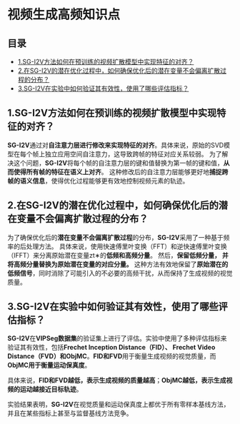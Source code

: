 # 视频生成高频知识点
目录
--

*   [1.SG-I2V方法如何在预训练的视频扩散模型中实现特征的对齐？](#1.SG-I2V%E6%96%B9%E6%B3%95%E5%A6%82%E4%BD%95%E5%9C%A8%E9%A2%84%E8%AE%AD%E7%BB%83%E7%9A%84%E8%A7%86%E9%A2%91%E6%89%A9%E6%95%A3%E6%A8%A1%E5%9E%8B%E4%B8%AD%E5%AE%9E%E7%8E%B0%E7%89%B9%E5%BE%81%E7%9A%84%E5%AF%B9%E9%BD%90%EF%BC%9F)
*   [2.在SG-I2V的潜在优化过程中，如何确保优化后的潜在变量不会偏离扩散过程的分布？](#2.%E5%9C%A8SG-I2V%E7%9A%84%E6%BD%9C%E5%9C%A8%E4%BC%98%E5%8C%96%E8%BF%87%E7%A8%8B%E4%B8%AD%EF%BC%8C%E5%A6%82%E4%BD%95%E7%A1%AE%E4%BF%9D%E4%BC%98%E5%8C%96%E5%90%8E%E7%9A%84%E6%BD%9C%E5%9C%A8%E5%8F%98%E9%87%8F%E4%B8%8D%E4%BC%9A%E5%81%8F%E7%A6%BB%E6%89%A9%E6%95%A3%E8%BF%87%E7%A8%8B%E7%9A%84%E5%88%86%E5%B8%83%EF%BC%9F)
*   [3.SG-I2V在实验中如何验证其有效性，使用了哪些评估指标？](#3.SG-I2V%E5%9C%A8%E5%AE%9E%E9%AA%8C%E4%B8%AD%E5%A6%82%E4%BD%95%E9%AA%8C%E8%AF%81%E5%85%B6%E6%9C%89%E6%95%88%E6%80%A7%EF%BC%8C%E4%BD%BF%E7%94%A8%E4%BA%86%E5%93%AA%E4%BA%9B%E8%AF%84%E4%BC%B0%E6%8C%87%E6%A0%87%EF%BC%9F)

1.SG-I2V方法如何在预训练的视频扩散模型中实现特征的对齐？
--------------------------------

**SG-I2V**通过对**自注意力层进行修改来实现特征的对齐**。具体来说，原始的SVD模型在每个帧上独立应用空间自注意力，这导致跨帧的特征对应关系较弱。 为了解决这个问题，**SG-I2V**将每个帧的自注意力层的键和值替换为第一帧的键和值，**从而使得所有帧的特征在语义上对齐**。 这种修改后的自注意力层能够更好地**捕捉跨帧的语义信息**，使得优化过程能够更有效地控制视频元素的轨迹。

2.在SG-I2V的潜在优化过程中，如何确保优化后的潜在变量不会偏离扩散过程的分布？
------------------------------------------

为了确保优化后的**潜在变量不会偏离扩散过程**的分布，**SG-I2V**采用了一种基于频率的后处理方法。 具体来说，使用快速傅里叶变换（FFT）和逆快速傅里叶变换（IFFT）来分离原始潜在变量zt∗的**低频和高频分量**。 然后，**保留低频分量， 并将高频分量替换为原始潜在变量的对应分量。** 这种方法有效地保留了**原始潜在的低频信号**，同时消除了可能引入的不必要的高频干扰，从而保持了生成视频的视觉质量。

3.SG-I2V在实验中如何验证其有效性，使用了哪些评估指标？
-------------------------------

**SG-I2V**在**VIPSeg数据集**的验证集上进行了评估。实验中使用了多种评估指标来验证其有效性，包括**Frechet Inception Distance（FID）、 Frechet Video Distance（FVD）和ObjMC**。**FID和FVD**用于衡量生成视频的视觉质量，而**ObjMC用于衡量运动保真度**。

具体来说，**FID和FVD越低，表示生成视频的质量越高**；**ObjMC越低，表示生成视频的运动越接近目标轨迹**。

实验结果表明，**SG-I2V**在视觉质量和运动保真度上都优于所有零样本基线方法，并且在某些指标上甚至与监督基线方法竞争。